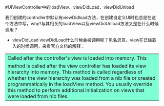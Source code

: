 #UIViewController中的loadView、viewDidLoad、viewDidUnload

我们创建的controller中默认有viewDidload方法，在创建自定义UI时也总是在这个方法中写，why?与其相关的loadView以及viewDidUnload方法又是在什么时候调用？

- viewDidLoad
viewDidLoad什么时候会被调用呢？见名思意，view在已经载入的时候调用，来看官方文档的解释：

 <table><tr><td bgcolor=#7FFFD4>Called after the controller's view is loaded into memory.
This method is called after the view controller has loaded its view hierarchy into memory. This method is called regardless of whether the view hierarchy was loaded from a nib file or created programmatically in the loadView method. You usually override this method to perform additional initialization on views that were loaded from nib files.</td></tr></table>